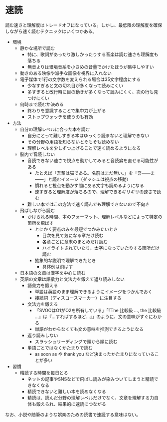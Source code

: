 # 速読

読む速さと理解度はトレードオフになっている。しかし、最低限の理解度を確保しながら速く読むテクニックはいくつかある。

- 環境
    - 静かな場所で読む
        - 特に、歌詞があったり激しかったりする音楽は読む速さも理解度も落ちる
        - 無音よりは環境音系を小さめの音量でかけたほうが集中しやすい
    - 動きのある映像や派手な画像を視界に入れない
    - 電子媒体で1行の文字数を変えられる場合は35文字程度にする
        - 少なすぎると文の切れ目が多くなって読みにくい
        - 多すぎると改行時に目の動きが多くなって読みにくく、次の行も見つけにくい
    - 何時まで読むか決める
        - 終わりを意識することで集中力が上がる
        - ストップウォッチを使うのも有効
- 方法
    - 自分の理解レベルに合った本を読む
        - 自分にとって難しすぎる本はゆっくり読まないと理解できない
        - その分野の用語を知らないとそもそも読めない
        - 理解レベルを少しずつ上げることで速く読めるようになる
    - 脳内で音読しない
        - 音読できない速さで視点を動かしてみると音読癖を直せる可能性がある
            - たとえば「吾輩は猫である。名前はまだ無い。」を「吾――ま――」と読むイメージ（ダッシュは視点の移動）
            - 慣れると視点を動かす間にある文字も読めるようになる
            - 速すぎると理解度が落ちるので、理解できるギリギリの速さで読む
        - 難しい本ではこの方法で速く読んでも理解できないので不向き
    - 飛ばしながら読む
        - かけられる時間、本のフォーマット、理解レベルなどによって特定の箇所を飛ばす
            - とにかく要点のみを最短でつかみたいとき
                - 目次を見て気になる章だけ読む
                - 各章ごとに章末のまとめだけ読む
                - ハイライトされていたり、太字になっていたりする箇所だけ読む
            - 抽象的な説明で理解できたとき
                - 具体例は飛ばす
    - 日本語の文章は漢字を中心に読む
    - 英語の文章は語彙力と文法力を鍛えて返り読みしない
        - 語彙力を鍛える
            - 単語は英語のまま理解できるようにイメージをつかんでおく
            - 接続詞（ディスコースマーカー）に注目する
        - 文法力を鍛える
            - 「SVOOはO1がO2を所有している」「『The 比較級 ..., the 比較級 ...』は『...すればするほど...』」のように、文の意味がすぐにわかる
            - 単語がわからなくても文の意味を推測できるようになる
        - 返り読みしない
            - スラッシュリーディングで頭から順に読む
        - 単語ごとではなくかたまりで読む
            - as soon as や thank you など決まったかたまりになっていることが多い
- 習慣
    - 精読する時間を毎日とる
        - ネットの記事やSNSなどで飛ばし読みが染みついてしまうと精読できなくなる
        - 精読できないと難しい本を読めなくなる
        - 精読は、読んだ分野の理解レベルだけでなく、文章を理解する力自体も鍛えられ、結果的に速読につながる

なお、小説や随筆のような娯楽のための読書で速読する意味はない。
